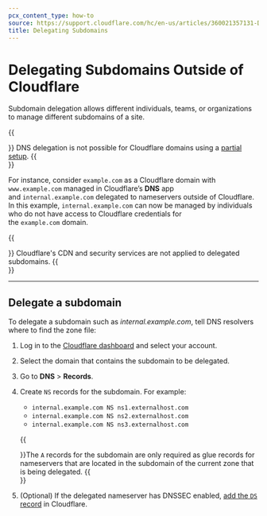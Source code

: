 ```yaml
---
pcx_content_type: how-to
source: https://support.cloudflare.com/hc/en-us/articles/360021357131-Delegating-Subdomains-Outside-of-Cloudflare
title: Delegating Subdomains
---
```


# Delegating Subdomains Outside of Cloudflare

Subdomain delegation allows different individuals, teams, or organizations to manage different subdomains of a site.

{{<Aside type="note">}}
DNS delegation is not possible for Cloudflare domains using a [partial setup](/dns/zone-setups/partial-setup).
{{</Aside>}}

For instance, consider `example.com` as a Cloudflare domain with `www.example.com` managed in Cloudflare’s **DNS** app and `internal.example.com` delegated to nameservers outside of Cloudflare. In this example, `internal.example.com` can now be managed by individuals who do not have access to Cloudflare credentials for the `example.com` domain.

{{<Aside type="warning">}}
Cloudflare's CDN and security services are not applied to delegated subdomains.
{{</Aside>}}

___

## Delegate a subdomain

To delegate a subdomain such as _internal.example.com_, tell DNS resolvers where to find the zone file:

1. Log in to the [Cloudflare dashboard](https://dash.cloudflare.com) and select your account.
2. Select the domain that contains the subdomain to be delegated.
3. Go to **DNS** > **Records**.
4. Create `NS` records for the subdomain. For example:
    -   `internal.example.com NS ns1.externalhost.com`
    -   `internal.example.com NS ns2.externalhost.com`
    -   `internal.example.com NS ns3.externalhost.com`

    {{<Aside type="note">}}The `A` records for the subdomain are only required as glue records for nameservers that are located in the subdomain of the current zone that is being delegated.
    {{</Aside>}}

5. (Optional) If the delegated nameserver has DNSSEC enabled, [add the `DS` record](/dns/additional-options/dnssec/#step-1---activate-dnssec-in-cloudflare) in Cloudflare.